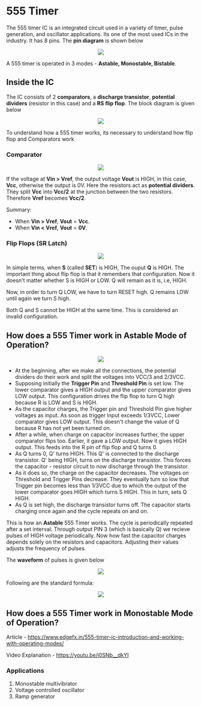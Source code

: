 # 555 Timer 

The 555 timer IC is an integrated circuit used in a variety of timer, pulse generation, and
oscillator applications. Its one of the most used ICs in the industry. It has 8 pins. The __pin diagram__ is shown below

<p align="center">
<img src="https://user-images.githubusercontent.com/58845531/79270221-56e42d80-7ebb-11ea-98f9-c61f02d35f8a.png"/>
</p> 

A 555 timer is operated in 3 modes - __Astable, Monostable, Bistable__.

## Inside the IC

The IC consists of 2 __comparators__, a __discharge transistor__, __potential dividers__ (resistor in this case) and a __RS flip flop__. The block diagram is given below

<p align="center">
<img src="https://user-images.githubusercontent.com/58845531/79680858-1b868d80-8232-11ea-9161-b306760f1ec4.gif"/>
</p> 
 
 To understand how a 555 timer works, its necessary to understand how flip flop and Comparators work
 
 ### Comparator
  
<p align="center">
<img src="https://user-images.githubusercontent.com/58845531/79681244-57bbed00-8236-11ea-9cd5-e3f84f566818.gif"/>
</p> 
 
If the voltage at __Vin > Vref__, the output voltage __Vout__ is HIGH, in this case, __Vcc__, otherwise the output is 0V. Here the resistors act as __potential dividers__. They split __Vcc__ into __Vcc/2__ at the junction between the two resistors. Therefore __Vref__ becomes **Vcc/2**.

Summary:
* When __Vin > Vref__, __Vout__ =  __Vcc__.
* When __Vin < Vref__, __Vout__ =  __0V__.


### Flip Flops (SR Latch)

<p align="center">
<img src="https://user-images.githubusercontent.com/58845531/79681405-b03fba00-8237-11ea-8574-7d570c0b8b64.gif"/>
</p>

In simple terms, when __S__ (called __SET__) is HIGH, The ouput __Q__ is HIGH. The important thing about flip flop is that it remembers that configuration. Now it doesn't matter whether S is HIGH or LOW. Q will remain as it is, i.e, HIGH.

Now, in order to turn Q LOW, we have to turn RESET high. Q remains LOW until again we turn S high.

Both Q and S cannot be HIGH at the same time. This is considered an invalid configuration.


## How does a 555 Timer work in Astable Mode of Operation?


<p align="center">
<img src="https://user-images.githubusercontent.com/58845531/79681692-afa82300-8239-11ea-9b96-ef638ebb2e76.gif"/>
</p> 

* At the beginning, after we make all the connections, the potential dividers do their work and split the voltages into VCC/3 and 2/3VCC. 
* Supposing initially the __Trigger Pin__ and __Threshold Pin__ is set low. The lower comparator gives a HIGH output and the upper comparator gives LOW output. This configuration drives the flip flop to turn Q high because R is LOW and S is HIGH. 
* As the capacitor charges, the Trigger pin and Threshold Pin give higher voltages as input. As soon as trigger input exceeds 1/3VCC, Lower comparator gives LOW output. This doesn't change the value of Q because R has not yet been turned on.
* After a while, when charge on capacitor increases further, the upper comparator flips too. Earlier, it gave a LOW output. Now it gives HIGH output. This feeds into the R pin of flip flop and Q turns 0.
* As Q turns 0, Q' turns HIGH. This Q' is connected to the discharge transistor. Q' being HIGH, turns on the discharge transistor. This forces the capacitor - resistor circuit to now discharge through the transistor.
* As it does so, the charge on the capacitor decreases. The voltages on Threshold and Trigger Pins decrease. They eventually turn so low that Trigger pin becomes less than 1/3VCC due to which the output of the lower comparator goes HIGH which turns S HIGH. This in turn, sets Q HIGH.
* As Q is set high, the discharge transistor turns off. The capacitor starts charging once again and the cycle repeats on and on.

This is how an __Astable__ 555 Timer works. The cycle is periodically repeated after a set interval. Through output PIN 3 (which is basically Q) we recieve pulses of HIGH voltage periodically. Now how fast the capacitor charges depends solely on the resistors and capacitors. Adjusting their values adjusts the frequency of pulses.

The __waveform__ of pulses is given below

<p align="center">
<img src="https://user-images.githubusercontent.com/58845531/79682044-bdab7300-823c-11ea-9abd-492a985e6889.gif"/>
</p> 

Following are the standard formula:

<p align="center">
<img src="https://user-images.githubusercontent.com/58845531/79682098-40343280-823d-11ea-9269-97a8016379be.png"/>
</p> 

## How does a 555 Timer work in Monostable Mode of Operation?




Article - https://www.edgefx.in/555-timer-ic-introduction-and-working-with-operating-modes/

Video Explanation - https://youtu.be/i0SNb__dkYI

### Applications
1. Monostable multivibrator
2. Voltage controlled oscillator
3. Ramp generator

